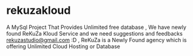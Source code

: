 # rekuzakloud
A MySql Project That Provides Unlimited free database , We have newly found ReKuZa Kloud Service and we need suggestions and feedbacks rekuzastudio@gmail.com :D , ReKuZa is a Newly Found agency which is offering Unlimited Cloud Hosting or Database 
